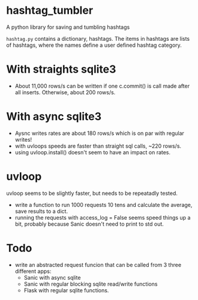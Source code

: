# hashtag_tumbler
A python library for saving and tumbling hashtags 

`hashtag.py` contains a dictionary, hashtags. The items in hashtags are lists of hashtags, where the names define a user defined hashtag category. 

# With straights sqlite3
- About 11,000 rows/s can be written if one c.commit() is call made after all inserts. Otherwise, about 200 rows/s.

# With async sqlite3
- Aysnc writes rates are about 180 rows/s which is on par with regular writes! 
- with uvloops speeds are faster than straight sql calls, ~220 rows/s.
- using uvloop.install() doesn't seem to have an impact on rates. 

# uvloop
uvloop seems to be slightly faster, but needs to be repeatadly tested. 
- write a function to run 1000 requests 10 tens and calculate the average, save results to a dict. 
- running the requests with access_log = False seems speed things up a bit, probably because Sanic doesn't need to print to std out. 


# Todo 
- write an abstracted request funcion that can be called from 3 three different apps:
    - Sanic with async sqlite
    - Sanic with regular blocking sqlite read/write functions
    - Flask with regular sqlite functions. 